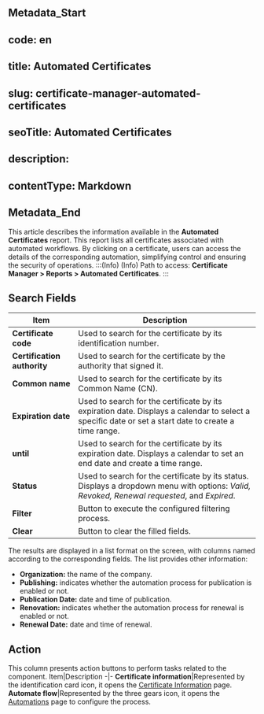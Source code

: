## Metadata_Start 
## code: en
## title: Automated Certificates 
## slug: certificate-manager-automated-certificates 
## seoTitle: Automated Certificates 
## description:  
## contentType: Markdown 
## Metadata_End
This article describes the information available in the **Automated Certificates** report. This report lists all certificates associated with automated workflows. By clicking on a certificate, users can access the details of the corresponding automation, simplifying control and ensuring the security of operations.
:::(Info) (Info)
Path to access: **Certificate Manager > Reports > Automated Certificates**.
:::

## Search Fields
Item|Description
-|-
**Certificate code**|Used to search for the certificate by its identification number.
**Certification authority**|Used to search for the certificate by the authority that signed it.
**Common name**|Used to search for the certificate by its Common Name (CN).
**Expiration date**|Used to search for the certificate by its expiration date. Displays a calendar to select a specific date or set a start date to create a time range.
**until**|Used to search for the certificate by its expiration date. Displays a calendar to set an end date and create a time range.
**Status**|Used to search for the certificate by its status. Displays a dropdown menu with options: *Valid, Revoked, Renewal requested*, and *Expired*.
**Filter**|Button to execute the configured filtering process.
**Clear**|Button to clear the filled fields.

The results are displayed in a list format on the screen, with columns named according to the corresponding fields. The list provides other information:

* **Organization:** the name of the company.
* **Publishing:** indicates whether the automation process for publication is enabled or not.
* **Publication Date:** date and time of publication.
* **Renovation:** indicates whether the automation process for renewal is enabled or not.
* **Renewal Date:** date and time of renewal.

## Action
This column presents action buttons to perform tasks related to the component.
Item|Description
-|-
**Certificate information**|Represented by the identification card icon, it opens the [Certificate Information](/v3-32/docs/certificate-manager-settings-how-to-download-certificate-key) page.
**Automate flow**|Represented by the three gears icon, it opens the [Automations](/v3-32/docs/how-to-automate-the-lifecycle-of-a-certificate) page to configure the process.

